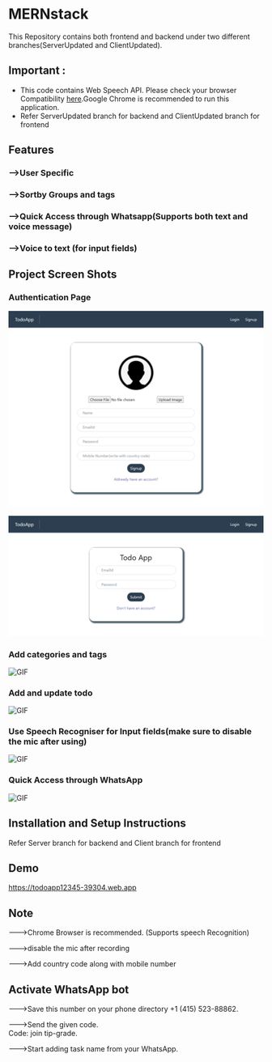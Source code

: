 # MERNstack

This Repository contains both frontend and backend under two different branches(ServerUpdated and ClientUpdated).

## Important : 
 
 * This code contains Web Speech API. Please check your browser Compatibility [here](https://developer.mozilla.org/en-US/docs/Web/API/SpeechRecognition/error_event#browser_compatibility).Google Chrome is recommended to run this application.
 * Refer ServerUpdated branch for backend and ClientUpdated branch for frontend

## Features

### -->User Specific
### -->Sortby Groups and tags
### -->Quick Access through Whatsapp(Supports both text and voice message)
### -->Voice to text (for input fields)

## Project Screen Shots 

### Authentication Page

![Screenshot](SignupPage.png)

![Screenshot](LoginPage.png)

### Add categories and tags

![GIF](http://g.recordit.co/oThO1yMdqv.gif)

### Add and update todo

![GIF](http://g.recordit.co/TICTprdBkV.gif)

### Use Speech Recogniser for Input fields(make sure to disable the mic after using)

![GIF](http://g.recordit.co/P1pmHypD1R.gif)

### Quick Access through WhatsApp

![GIF](http://g.recordit.co/9tdBQf0RaD.gif)


## Installation and Setup Instructions

Refer Server branch for backend and Client branch for frontend

## Demo

https://todoapp12345-39304.web.app

## Note

--->Chrome Browser is recommended. (Supports speech Recognition)<br/>

--->disable the mic after recording<br/>

--->Add country code along with mobile number<br/>

## Activate WhatsApp bot

--->Save this number on your phone directory +1 (415) 523-88862. <br/>

--->Send the given code.<br/>
      Code: join tip-grade.<br/>
      
--->Start adding task name from your WhatsApp.<br/>


